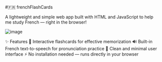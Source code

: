 #🇫🇷 frenchFlashCards

A lightweight and simple web app built with HTML and JavaScript to help me study French — right in the browser!


![image](https://github.com/user-attachments/assets/fce68d1c-57ae-47a1-bfab-7d886c895458)


✨ Features
🧠 Interactive flashcards for effective memorization
🔊 Built-in French text-to-speech for pronunciation practice
🎨 Clean and minimal user interface
⚡️ No installation needed — runs directly in your browser
